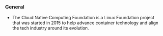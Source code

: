 ### General
- The Cloud Native Computing Foundation is a Linux Foundation project that was started in 2015 to help advance container technology and align the tech industry around its evolution.
